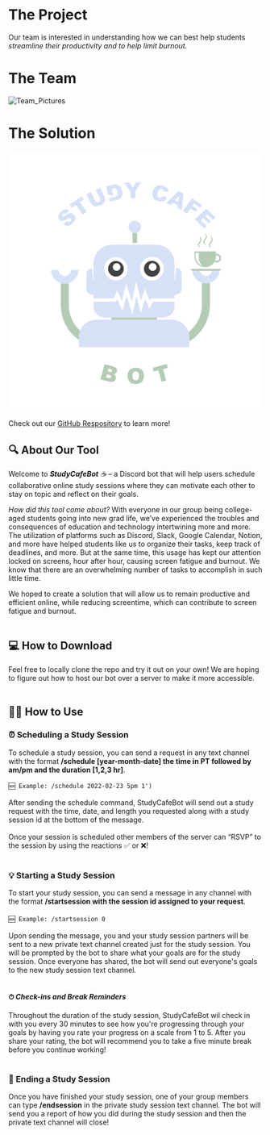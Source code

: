 
# The Project

Our team is interested in understanding how we can best help students _streamline their productivity and to help limit burnout._

# The Team
![Team_Pictures](/LALA/images/LALAProfilePics.png)

# The Solution
<div style="text-align:center"><img src="https://github.com/UWSocialComputing/LALA/blob/main/images/Logo.png?raw=true"/></div>

Check out our <a href="https://github.com/UWSocialComputing/LALA-Project/blob/main/README.md">GitHub Respository</a> to learn more!

## 🔍  About Our Tool

Welcome to _**StudyCafeBot** ☕️_ – a Discord bot that will help users schedule collaborative online study sessions where they can motivate each other to stay on topic and reflect on their goals. 

_How did this tool come about?_ With everyone in our group being college-aged students going into new grad life, we’ve experienced the troubles and consequences of education and technology intertwining more and more. The utilization of platforms such as Discord, Slack, Google Calendar, Notion, and more have helped students like us to organize their tasks, keep track of deadlines, and more. But at the same time, this usage has kept our attention locked on screens, hour after hour, causing screen fatigue and burnout. We know that there are an overwhelming number of tasks to accomplish in such little time.

We hoped to create a solution that will allow us to remain productive and efficient online, while reducing screentime, which can contribute to screen fatigue and burnout.
<br><br>

## 💻  How to Download

Feel free to locally clone the repo and try it out on your own! We are hoping to figure out how to host our bot over a server to make it more accessible.
<br><br>

## 🧑‍💻 How to Use

### ⏰ Scheduling a Study Session
To schedule a study session, you can send a request in any text channel with the format **/schedule [year-month-date] the time in PT followed by am/pm and the duration [1,2,3 hr]**. <br>

`🆕 Example: /schedule 2022-02-23 5pm 1')`
<br><br>
After sending the schedule command, StudyCafeBot will send out a study request with the time, date, and length you requested along with a study session id at the bottom of the message.<br><br>
Once your session is scheduled other members of the server can “RSVP” to the session by using the reactions ✅ or ❌!
<br><br>

### 💡 Starting a Study Session
To start your study session, you can send a message in any channel with the format **/startsession with the session id assigned to your request**. <br><br>
`🆕 Example: /startsession 0`<br><br>
Upon sending the message, you and your study session partners will be sent to a new private text channel created just for the study session. You will be prompted by the bot to share what your goals are for the study session. Once everyone has shared, the bot will send out everyone's goals to the new study session text channel.<br><br>

#### ⏱  _Check-ins and Break Reminders_

Throughout the duration of the study session, StudyCafeBot wil check in with you every 30 minutes to see how you're progressing through your goals by having you rate your progress on a scale from 1 to 5. After you share your rating, the bot will recommend you to take a five minute break before you continue working!<br><br>

### 🎉  Ending a Study Session
Once you have finished your study session, one of your group members can type **/endsession** in the private study session text channel. The bot will send you a report of how you did during the study session and then the private text channel will close!

